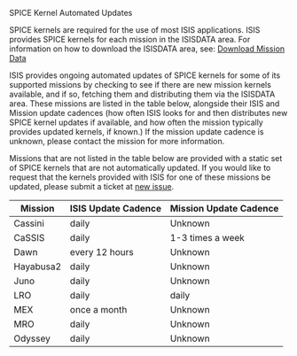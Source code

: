 SPICE Kernel Automated Updates

SPICE kernels are required for the use of most ISIS applications. ISIS provides SPICE kernels for each mission
in the ISISDATA area. For information on how to download the ISISDATA area, see: [Download Mission Data](https://github.com/USGS-Astrogeology/ISIS3#mission-specific-data-downloads)

ISIS provides ongoing automated updates of SPICE kernels for some of its supported missions by checking to see if there are new mission kernels available, and if so, fetching them and distributing them via the ISISDATA area. These missions are listed
in the table below, alongside their ISIS and Mission update cadences (how often ISIS looks for and then distributes new
SPICE kernel updates if available, and how often the mission typically provides updated kernels, if known.) If the mission 
update cadence is unknown, please contact the mission for more information. 

Missions that are not listed in the table below are provided with a static set of SPICE kernels that are not automatically updated. If you would like to request that the kernels provided with ISIS for one of these missions be updated, please submit a ticket at  [new issue](https://github.com/USGS-Astrogeology/ISIS3/issues/new/choose).

| Mission     | ISIS Update Cadence | Mission Update Cadence |
| ----------- | ------------------- | ----------------------
| Cassini     |  daily              | Unknown |
| CaSSIS      |  daily              | 1-3 times a week |
| Dawn        |  every 12 hours     | Unknown |
| Hayabusa2   |  daily              | Unknown |
| Juno        |  daily              | Unknown |
| LRO         |  daily              | daily   |
| MEX         |  once a month       | Unknown |
| MRO         |  daily              | Unknown |
| Odyssey     |  daily              | Unknown |